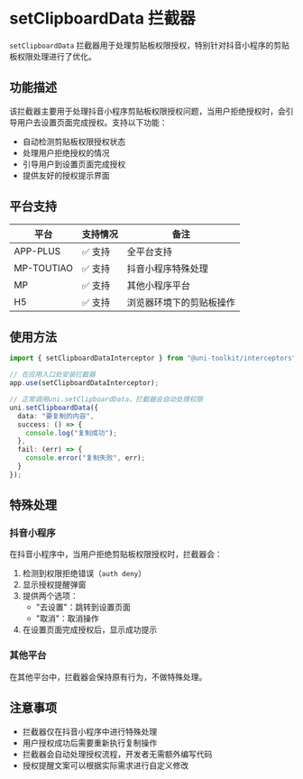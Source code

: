 # setClipboardData 拦截器

`setClipboardData` 拦截器用于处理剪贴板权限授权，特别针对抖音小程序的剪贴板权限处理进行了优化。

## 功能描述

该拦截器主要用于处理抖音小程序剪贴板权限授权问题，当用户拒绝授权时，会引导用户去设置页面完成授权。支持以下功能：

- 自动检测剪贴板权限授权状态
- 处理用户拒绝授权的情况
- 引导用户到设置页面完成授权
- 提供友好的授权提示界面

## 平台支持

| 平台       | 支持情况 | 备注                     |
| ---------- | -------- | ------------------------ |
| APP-PLUS   | ✅ 支持  | 全平台支持               |
| MP-TOUTIAO | ✅ 支持  | 抖音小程序特殊处理       |
| MP         | ✅ 支持  | 其他小程序平台           |
| H5         | ✅ 支持  | 浏览器环境下的剪贴板操作 |

## 使用方法

```typescript
import { setClipboardDataInterceptor } from "@uni-toolkit/interceptors";

// 在应用入口处安装拦截器
app.use(setClipboardDataInterceptor);

// 正常调用uni.setClipboardData，拦截器会自动处理权限
uni.setClipboardData({
  data: "要复制的内容",
  success: () => {
    console.log("复制成功");
  },
  fail: (err) => {
    console.error("复制失败", err);
  }
});
```

## 特殊处理

### 抖音小程序

在抖音小程序中，当用户拒绝剪贴板权限授权时，拦截器会：

1. 检测到权限拒绝错误（`auth deny`）
2. 显示授权提醒弹窗
3. 提供两个选项：
   - "去设置"：跳转到设置页面
   - "取消"：取消操作
4. 在设置页面完成授权后，显示成功提示

### 其他平台

在其他平台中，拦截器会保持原有行为，不做特殊处理。

## 注意事项

- 拦截器仅在抖音小程序中进行特殊处理
- 用户授权成功后需要重新执行复制操作
- 拦截器会自动处理授权流程，开发者无需额外编写代码
- 授权提醒文案可以根据实际需求进行自定义修改
